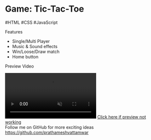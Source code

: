   <h1>Game: Tic-Tac-Toe</h1>
  <p>#HTML #CSS #JavaScript</p>
  <p>Features</p>
  <ul>
    <li>Single/Multi Player</li>
    <li>Music & Sound effects</li>
    <li>Win/Loose/Draw match</li>
    <li>Home button</li>
  </ul>
  <p>Preview Video</p>
  <video src="https://i.imgur.com/ks9btVF.mp4" alt="Preview Video" muted autoplay></video>
  <a href="https://i.imgur.com/ks9btVF.mp4">Click here if preview not working</a>
  
  <footer>Follow me on GitHub for more exciting ideas <a href="https://github.com/prathameshvattamwar">https://github.com/prathameshvattamwar</a></footer>
